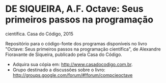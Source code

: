 # DE SIQUEIRA, A.F. Octave: Seus primeiros passos na programação
científica. Casa do Código, 2015

Repositório para o código-fonte dos programas disponíveis no livro
"Octave: Seus primeiros passos na programação científica", de Alexandre
Fioravante de Siqueira, publicado pela Casa do Código.

* Adquira sua cópia em: http://www.casadocodigo.com.br.
* Grupo destinado a discussões sobre o livro:
http://groups.google.com/forum/#!forum/compcieoctave
